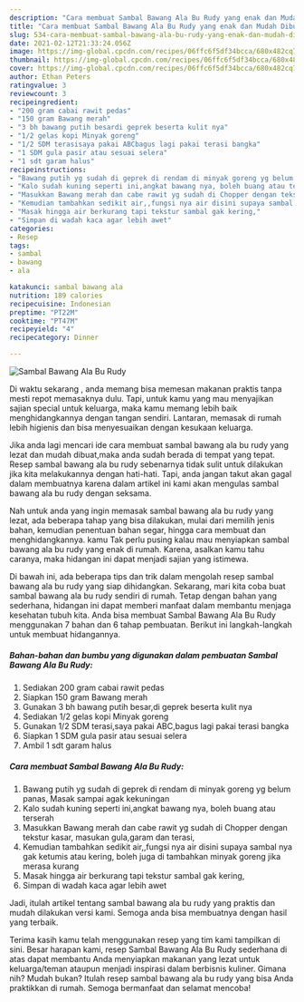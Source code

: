 ```yaml
---
description: "Cara membuat Sambal Bawang Ala Bu Rudy yang enak dan Mudah Dibuat"
title: "Cara membuat Sambal Bawang Ala Bu Rudy yang enak dan Mudah Dibuat"
slug: 534-cara-membuat-sambal-bawang-ala-bu-rudy-yang-enak-dan-mudah-dibuat
date: 2021-02-12T21:33:24.056Z
image: https://img-global.cpcdn.com/recipes/06ffc6f5df34bcca/680x482cq70/sambal-bawang-ala-bu-rudy-foto-resep-utama.jpg
thumbnail: https://img-global.cpcdn.com/recipes/06ffc6f5df34bcca/680x482cq70/sambal-bawang-ala-bu-rudy-foto-resep-utama.jpg
cover: https://img-global.cpcdn.com/recipes/06ffc6f5df34bcca/680x482cq70/sambal-bawang-ala-bu-rudy-foto-resep-utama.jpg
author: Ethan Peters
ratingvalue: 3
reviewcount: 3
recipeingredient:
- "200 gram cabai rawit pedas"
- "150 gram Bawang merah"
- "3 bh bawang putih besardi geprek beserta kulit nya"
- "1/2 gelas kopi Minyak goreng"
- "1/2 SDM terasisaya pakai ABCbagus lagi pakai terasi bangka"
- "1 SDM gula pasir atau sesuai selera"
- "1 sdt garam halus"
recipeinstructions:
- "Bawang putih yg sudah di geprek di rendam di minyak goreng yg belum panas, Masak sampai agak kekuningan"
- "Kalo sudah kuning seperti ini,angkat bawang nya, boleh buang atau terserah"
- "Masukkan Bawang merah dan cabe rawit yg sudah di Chopper dengan tekstur kasar, masukan gula,garam dan terasi,"
- "Kemudian tambahkan sedikit air,,fungsi nya air disini supaya sambal nya gak ketumis atau kering, boleh juga di tambahkan minyak goreng jika merasa kurang"
- "Masak hingga air berkurang tapi tekstur sambal gak kering,"
- "Simpan di wadah kaca agar lebih awet"
categories:
- Resep
tags:
- sambal
- bawang
- ala

katakunci: sambal bawang ala 
nutrition: 189 calories
recipecuisine: Indonesian
preptime: "PT22M"
cooktime: "PT47M"
recipeyield: "4"
recipecategory: Dinner

---
```



![Sambal Bawang Ala Bu Rudy](https://img-global.cpcdn.com/recipes/06ffc6f5df34bcca/680x482cq70/sambal-bawang-ala-bu-rudy-foto-resep-utama.jpg)

Di waktu  sekarang , anda memang bisa memesan makanan praktis tanpa mesti repot memasaknya dulu. Tapi, untuk kamu yang mau menyajikan sajian special untuk keluarga, maka kamu memang lebih baik menghidangkannya dengan tangan sendiri. Lantaran, memasak di rumah lebih higienis dan bisa menyesuaikan dengan kesukaan keluarga.

Jika anda lagi mencari ide cara membuat sambal bawang ala bu rudy yang lezat dan mudah dibuat,maka anda sudah berada di tempat yang tepat. Resep sambal bawang ala bu rudy  sebenarnya tidak sulit untuk dilakukan jika kita melakukannya dengan hati-hati. Tapi, anda jangan takut akan gagal dalam membuatnya 
karena dalam artikel ini kami akan mengulas sambal bawang ala bu rudy dengan seksama.  



Nah untuk anda yang ingin memasak sambal bawang ala bu rudy yang lezat, ada beberapa tahap yang bisa dilakukan, mulai dari memilih jenis bahan, kemudian penentuan bahan segar, hingga cara membuat dan menghidangkannya. kamu Tak perlu pusing kalau mau menyiapkan sambal bawang ala bu rudy yang enak di rumah. Karena, asalkan kamu  tahu caranya, maka hidangan ini dapat menjadi sajian yang istimewa.

Di bawah ini, ada beberapa tips dan trik dalam mengolah resep sambal bawang ala bu rudy yang siap dihidangkan. Sekarang, mari kita coba buat sambal bawang ala bu rudy sendiri di rumah. Tetap dengan bahan yang sederhana, hidangan ini dapat memberi manfaat dalam membantu menjaga kesehatan tubuh kita. Anda bisa membuat Sambal Bawang Ala Bu Rudy menggunakan 7 bahan dan 6 tahap pembuatan. Berikut ini langkah-langkah untuk membuat hidangannya.

<!--inarticleads1-->

##### Bahan-bahan dan bumbu yang digunakan dalam pembuatan Sambal Bawang Ala Bu Rudy:

1. Sediakan 200 gram cabai rawit pedas
1. Siapkan 150 gram Bawang merah
1. Gunakan 3 bh bawang putih besar,di geprek beserta kulit nya
1. Sediakan 1/2 gelas kopi Minyak goreng
1. Gunakan 1/2 SDM terasi,saya pakai ABC,bagus lagi pakai terasi bangka
1. Siapkan 1 SDM gula pasir atau sesuai selera
1. Ambil 1 sdt garam halus




<!--inarticleads2-->

##### Cara membuat Sambal Bawang Ala Bu Rudy:

1. Bawang putih yg sudah di geprek di rendam di minyak goreng yg belum panas, Masak sampai agak kekuningan
1. Kalo sudah kuning seperti ini,angkat bawang nya, boleh buang atau terserah
1. Masukkan Bawang merah dan cabe rawit yg sudah di Chopper dengan tekstur kasar, masukan gula,garam dan terasi,
1. Kemudian tambahkan sedikit air,,fungsi nya air disini supaya sambal nya gak ketumis atau kering, boleh juga di tambahkan minyak goreng jika merasa kurang
1. Masak hingga air berkurang tapi tekstur sambal gak kering,
1. Simpan di wadah kaca agar lebih awet




Jadi, itulah artikel tentang  sambal bawang ala bu rudy  yang praktis dan mudah dilakukan versi kami. Semoga anda bisa membuatnya dengan hasil yang terbaik. 

Terima kasih kamu telah menggunakan resep yang tim kami tampilkan di sini. Besar harapan kami, resep  Sambal Bawang Ala Bu Rudy sederhana di atas dapat membantu Anda menyiapkan makanan yang lezat untuk keluarga/teman ataupun menjadi inspirasi dalam berbisnis kuliner. Gimana nih? Mudah bukan? Itulah resep sambal bawang ala bu rudy yang bisa Anda praktikkan di rumah. Semoga bermanfaat dan selamat mencoba!

